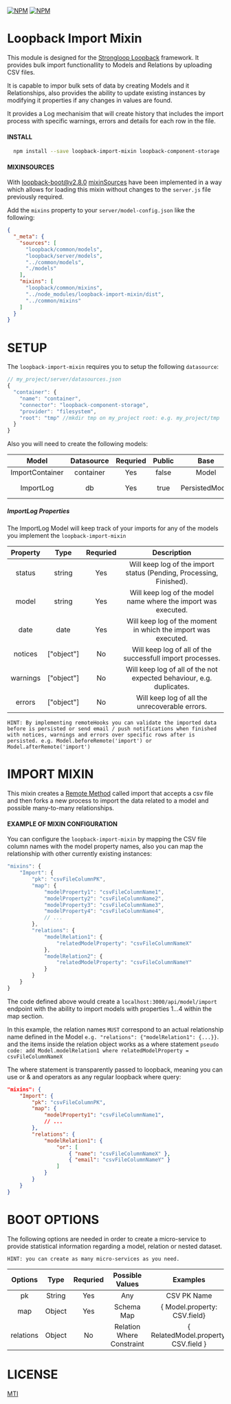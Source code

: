 [![NPM](https://nodei.co/npm/loopback-import-mixin.png?stars&downloads)](https://nodei.co/npm/loopback-import-mixin/) [![NPM](https://nodei.co/npm-dl/loopback-import-mixin.png)](https://nodei.co/npm/loopback-import-mixin/)

Loopback Import Mixin
=============
This module is designed for the [Strongloop Loopback](https://github.com/strongloop/loopback) framework.  It provides bulk import functionallity to Models and Relations by uploading CSV files.

It is capable to impor bulk sets of data by creating Models and it Relationships, also provides the ability to update existing instances by modifying it properties if any changes in values are found.

It provides a Log mechanisim that will create history that includes the import process with specific warnings, errors and details for each row in the file.

#### INSTALL

```bash
  npm install --save loopback-import-mixin loopback-component-storage
```
#### MIXINSOURCES

With [loopback-boot@v2.8.0](https://github.com/strongloop/loopback-boot/)  [mixinSources](https://github.com/strongloop/loopback-boot/pull/131) have been implemented in a way which allows for loading this mixin without changes to the `server.js` file previously required.

Add the `mixins` property to your `server/model-config.json` like the following:

```json
{
  "_meta": {
    "sources": [
      "loopback/common/models",
      "loopback/server/models",
      "../common/models",
      "./models"
    ],
    "mixins": [
      "loopback/common/mixins",
      "../node_modules/loopback-import-mixin/dist",
      "../common/mixins"
    ]
  }
}
```
SETUP
========
The `loopback-import-mixin` requires you to setup the following `datasource`:
```js
// my_project/server/datasources.json
{
  "container": {
    "name": "container",
    "connector": "loopback-component-storage",
    "provider": "filesystem",
    "root": "tmp" //mkdir tmp on my_project root: e.g. my_project/tmp
  }
}
```
Also you will need to create the following models:

| Model           | Datasource  | Requried      | Public    | Base            | Properties
|:---------------:|:-----------:|:-------------:|:---------:|:---------------:|:-----------
| ImportContainer | container   | Yes           | false     | Model           |    N/A
| ImportLog       | db          | Yes           | true      | PersistedModel  |   SEE BELOW

##### ImportLog Properties
The ImportLog Model will keep track of your imports for any of the models you implement the `loopback-import-mixin`

| Property        | Type        | Requried      | Description
|:---------------:|:-----------:|:-------------:|:--------------:
| status          | string      | Yes           | Will keep log of the import status (Pending, Processing, Finished).
| model           | string      | Yes           | Will keep log of the model name where the import was executed.
| date            | date        | Yes           | Will keep log of the moment in which the import was executed.
| notices         | ["object"]  | No            | Will keep log of all of the successfull import processes.
| warnings        | ["object"]  | No            | Will keep log of all of the not expected behaviour, e.g. duplicates.
| errors          | ["object"]  | No            | Will keep log of all the unrecoverable errors.

`HINT: By implementing remoteHooks you can validate the imported data before is persisted or send email / push notifications when finished with notices, warnings and errors over specific rows after is persisted. e.g. Model.beforeRemote('import') or Model.afterRemote('import')`

IMPORT MIXIN
========

This mixin creates a [Remote Method](https://docs.strongloop.com/display/APIC/Remote+methods) called import that accepts a csv file and then forks a new process to import the data related to a model and possible many-to-many relationships.

#### EXAMPLE OF MIXIN CONFIGURATION

You can configure the `loopback-import-mixin` by mapping the CSV file column names with the model property names, also you can map the relationship with other currently existing instances:


```js
"mixins": {
    "Import": {
        "pk": "csvFileColumnPK",
        "map": {
            "modelProperty1": "csvFileColumnName1",
            "modelProperty2": "csvFileColumnName2",
            "modelProperty3": "csvFileColumnName3",
            "modelProperty4": "csvFileColumnName4",
            // ...
        },
        "relations": {
            "modelRelation1": {
                "relatedModelProperty": "csvFileColumnNameX"
            },
            "modelRelation2": {
                "relatedModelProperty": "csvFileColumnNameY"
            }
        }
    }
}
```

The code defined above would create a `localhost:3000/api/model/import` endpoint with the ability to import models with properties 1...4 within the map section.

In this example, the relation names `MUST` correspond to an actual relationship name defined in the Model `e.g. "relations": {"modelRelation1": {...}}`. and the items inside the relation object works as a where statement `pseudo code: add Model.modelRelation1 where relatedModelProperty = csvFileColumnNameX`

The where statement is transparently passed to loopback, meaning you can use or & and operators as any regular loopback where query:

```json
"mixins": {
    "Import": {
        "pk": "csvFileColumnPK",
        "map": {
            "modelProperty1": "csvFileColumnName1",
            // ...
        },
        "relations": {
            "modelRelation1": {
                "or": [
                    { "name": "csvFileColumnNameX" },
                    { "email": "csvFileColumnNameY" }
                ]
            }
        }
    }
}
```

BOOT OPTIONS
=============

The following options are needed in order to create a micro-service to provide statistical information regarding a model, relation or nested dataset.

`HINT: you can create as many micro-services as you need.`

| Options       | Type       | Requried          | Possible Values | Examples
|:-------------:|:-------------:|:-------------:|:---------------:| :------------------------:
| pk           | String      | Yes  | Any             |  CSV PK Name
| map          | Object      | Yes  | Schema Map        |  { Model.property: CSV.field}
| relations    | Object     | No   | Relation Where Constraint | { RelatedModel.property: CSV.field  }




LICENSE
=============
[MTI](LICENSE)